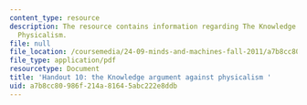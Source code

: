 ```yaml
---
content_type: resource
description: The resource contains information regarding The Knowledge Argument Against
  Physicalism.
file: null
file_location: /coursemedia/24-09-minds-and-machines-fall-2011/a7b8cc80986f214a81645abc222e8ddb_MIT24_09F11_knowledge.pdf
file_type: application/pdf
resourcetype: Document
title: 'Handout 10: the Knowledge argument against physicalism '
uid: a7b8cc80-986f-214a-8164-5abc222e8ddb
---
```

